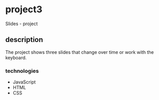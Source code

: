 # project3
Slides - project
## description
The project shows three slides that change over time or work with the keyboard.
### technologies
+ JavaScript
+ HTML
+ CSS
